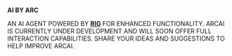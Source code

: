 <p><strong><span style="text-transform: uppercase;">AI by ARC</span></strong></p>
<p><span style="text-transform: uppercase;">An AI agent powered by <a href="https://github.com/0xPlaygrounds/rig/tree/main" target="_blank"><strong>rig</strong></a> for enhanced functionality. ARCAI is currently under development and will soon offer full interaction capabilities. Share your ideas and suggestions to help improve ARCAI.</span></p>
